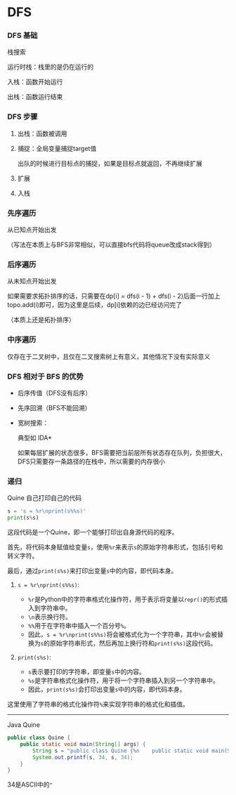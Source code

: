 # DFS

### DFS 基础

栈搜索

运行时栈：栈里的是仍在运行的

入栈：函数开始运行

出栈：函数运行结束

### DFS 步骤

1. 出栈：函数被调用

2. 捕捉：全局变量捕捉target值

   出队的时候进行目标点的捕捉，如果是目标点就返回，不再继续扩展

3. 扩展

4. 入栈

### 先序遍历

从已知点开始出发

（写法在本质上与BFS非常相似，可以直接bfs代码将queue改成stack得到）

### 后序遍历

从未知点开始出发

如果需要求拓扑排序的话，只需要在dp[i] = dfs(i - 1) + dfs(i - 2)后面一行加上topo.add(i)即可，因为这里是后续，dp[i]依赖的边已经访问完了

（本质上还是拓扑排序）

### 中序遍历

仅存在于二叉树中，且仅在二叉搜索树上有意义，其他情况下没有实际意义

### DFS 相对于 BFS 的优势

- 后序传值（DFS没有后序）

- 先序回溯（BFS不能回溯）

- 宽树搜索：

  典型如 IDA\*

  如果每层扩展的状态很多，BFS需要把当前层所有状态存在队列，负担很大，DFS只需要存一条路径的在栈中，所以需要的内存很小

### 递归

Quine 自己打印自己的代码

```python
s = 's = %r\nprint(s%%s)'
print(s%s)
```

这段代码是一个Quine，即一个能够打印出自身源代码的程序。

首先，将代码本身赋值给变量`s`，使用`%r`来表示`s`的原始字符串形式，包括引号和转义字符。

最后，通过`print(s%s)`来打印出变量`s`中的内容，即代码本身。

1. `s = %r\nprint(s%%s)`:
   - `%r`是Python中的字符串格式化操作符，用于表示将变量以`repr()`的形式插入到字符串中。
   - `\n`表示换行符。
   - `%%`用于在字符串中插入一个百分号`%`。
   - 因此，`s = %r\nprint(s%%s)`将会被格式化为一个字符串，其中`%r`会被替换为`s`的原始字符串形式，然后再加上换行符和`print(s%s)`这段代码。

2. `print(s%s)`:
   - `s`表示要打印的字符串，即变量`s`中的内容。
   - `%s`是字符串格式化操作符，用于将一个字符串插入到另一个字符串中。
   - 因此，`print(s%s)`会打印出变量`s`中的内容，即代码本身。

这里使用了字符串的格式化操作符`%`来实现字符串的格式化和插值。

---

Java Quine

```java
public class Quine {
    public static void main(String[] args) {
        String s = "public class Quine {%n    public static void main(String[] args) {%n        String s = %c%s%c;%n        System.out.printf(s, 34, s, 34);%n    }%n}";
        System.out.printf(s, 34, s, 34);
    }
}
```

34是ASCII中的`"`
